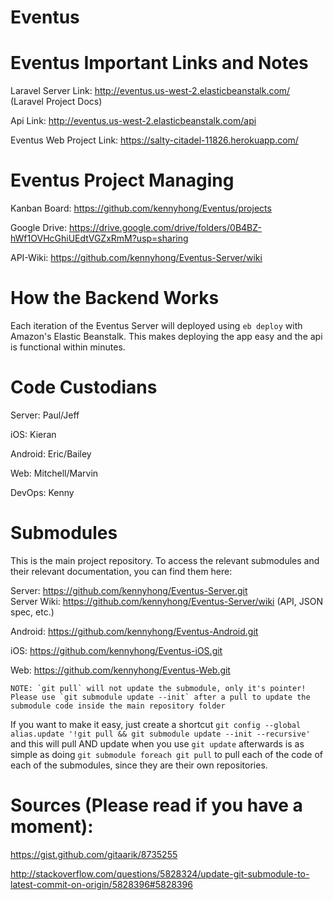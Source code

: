 # Eventus

# Eventus Important Links and Notes

Laravel Server Link: http://eventus.us-west-2.elasticbeanstalk.com/ (Laravel Project Docs)

Api Link: http://eventus.us-west-2.elasticbeanstalk.com/api

Eventus Web Project Link: https://salty-citadel-11826.herokuapp.com/

# Eventus Project Managing

Kanban Board: https://github.com/kennyhong/Eventus/projects

Google Drive: https://drive.google.com/drive/folders/0B4BZ-hWf1OVHcGhiUEdtVGZxRmM?usp=sharing

API-Wiki: https://github.com/kennyhong/Eventus-Server/wiki

# How the Backend Works

Each iteration of the Eventus Server will deployed using `eb deploy` with Amazon's Elastic Beanstalk. This makes deploying the app easy and the api is functional within minutes.

# Code Custodians

Server: Paul/Jeff

iOS: Kieran

Android: Eric/Bailey

Web: Mitchell/Marvin

DevOps: Kenny

# Submodules

This is the main project repository. To access the relevant submodules and their relevant documentation, you can find them here:

Server: https://github.com/kennyhong/Eventus-Server.git  
Server Wiki: https://github.com/kennyhong/Eventus-Server/wiki (API, JSON spec, etc.)  

Android: https://github.com/kennyhong/Eventus-Android.git

iOS: https://github.com/kennyhong/Eventus-iOS.git

Web: https://github.com/kennyhong/Eventus-Web.git

    NOTE: `git pull` will not update the submodule, only it's pointer! Please use `git submodule update --init` after a pull to update the submodule code inside the main repository folder
    
If you want to make it easy, just create a shortcut `git config --global alias.update '!git pull && git submodule update --init --recursive'` and this will pull AND update when you use `git update`
afterwards is as simple as doing `git submodule foreach git pull` to pull each of the code of each of the submodules, since they are their own repositories.

# Sources (Please read if you have a moment):

https://gist.github.com/gitaarik/8735255

http://stackoverflow.com/questions/5828324/update-git-submodule-to-latest-commit-on-origin/5828396#5828396

